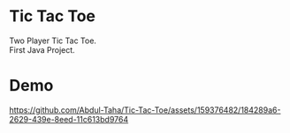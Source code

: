 # Tic Tac Toe
 Two Player Tic Tac Toe.  
 First Java Project.
# Demo
https://github.com/Abdul-Taha/Tic-Tac-Toe/assets/159376482/184289a6-2629-439e-8eed-11c613bd9764
